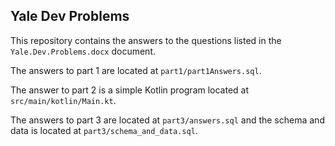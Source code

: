 ## Yale Dev Problems ##

This repository contains the answers to the questions listed in the `Yale.Dev.Problems.docx` document.

The answers to part 1 are located at `part1/part1Answers.sql`.

The answer to part 2 is a simple Kotlin program located at `src/main/kotlin/Main.kt`.

The answers to part 3 are located at `part3/answers.sql` and the schema and data is located at `part3/schema_and_data.sql`.
